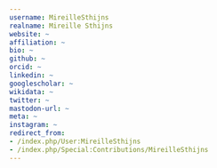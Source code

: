 ```yaml
---
username: MireilleSthijns
realname: Mireille Sthijns
website: ~
affiliation: ~
bio: ~
github: ~
orcid: ~
linkedin: ~
googlescholar: ~
wikidata: ~
twitter: ~
mastodon-url: ~
meta: ~
instagram: ~
redirect_from:
- /index.php/User:MireilleSthijns
- /index.php/Special:Contributions/MireilleSthijns
---
```


